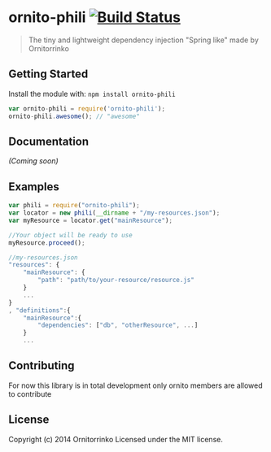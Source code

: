 # ornito-phili [![Build Status](https://secure.travis-ci.org/ornitorrinko/ornito-phili.png?branch=master)](http://travis-ci.org/ornitorrinko/ornito-phili)

> The tiny and lightweight dependency injection "Spring like" made by Ornitorrinko


## Getting Started

Install the module with: `npm install ornito-phili`

```js
var ornito-phili = require('ornito-phili');
ornito-phili.awesome(); // "awesome"
```

## Documentation

_(Coming soon)_


## Examples

```js
var phili = require("ornito-phili");
var locator = new phili(__dirname + "/my-resources.json");
var myResource = locator.get("mainResource");

//Your object will be ready to use
myResource.proceed();

//my-resources.json
"resources": {
	"mainResource": {
		"path": "path/to/your-resource/resource.js"
	}
	...
}
, "definitions":{
	"mainResource":{
		"dependencies": ["db", "otherResource", ...]
	}
	...
```

## Contributing
For now this library is in total development only ornito members are allowed to contribute

## License

Copyright (c) 2014 Ornitorrinko
Licensed under the MIT license.